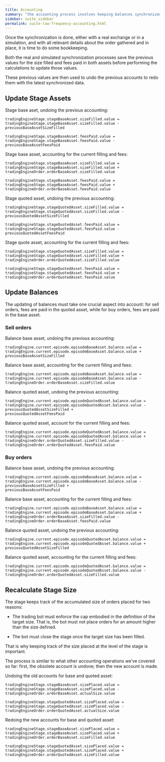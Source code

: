 ```yaml
---
title: Accounting
summary: "the accounting process involves keeping balances synchronized with the happenings at the exchange (or the simulated events) and keeping track of the size placed and size filled of the stage."
sidebar: suite_sidebar
permalink: suite-low-frequency-accounting.html
---
```


Once the synchronization is done, either with a real exchange or in a simulation, and with all relevant details about the order gathered and in place, it is time to do some bookkeeping.

Both the real and simulated synchronization processes save the previous values for the size filled and fees paid in both assets before performing the calculations to update those values.

These previous values are then used to undo the previous accounts to redo them with the latest synchronized data.

## Update Stage Assets

Stage base aset, undoing the previous accounting:

```
tradingEngineStage.stageBaseAsset.sizeFilled.value =
tradingEngineStage.stageBaseAsset.sizeFilled.value -
previousBaseAssetSizeFilled

tradingEngineStage.stageBaseAsset.feesPaid.value =
tradingEngineStage.stageBaseAsset.feesPaid.value -
previousBaseAssetFeesPaid
```

Stage base asset, accounting for the current filling and fees:

```
tradingEngineStage.stageBaseAsset.sizeFilled.value =
tradingEngineStage.stageBaseAsset.sizeFilled.value +
tradingEngineOrder.orderBaseAsset.sizeFilled.value

tradingEngineStage.stageBaseAsset.feesPaid.value =
tradingEngineStage.stageBaseAsset.feesPaid.value +
tradingEngineOrder.orderBaseAsset.feesPaid.value
```

Stage quoted asset, undoing the previous accounting:

```
tradingEngineStage.stageQuotedAsset.sizeFilled.value =
tradingEngineStage.stageQuotedAsset.sizeFilled.value -
previousQuotedAssetSizeFilled

tradingEngineStage.stageQuotedAsset.feesPaid.value =
tradingEngineStage.stageQuotedAsset.feesPaid.value -
previousQuotedAssetFeesPaid
```

Stage quote asset, accounting for the current filling and fees:

```
tradingEngineStage.stageQuotedAsset.sizeFilled.value =
tradingEngineStage.stageQuotedAsset.sizeFilled.value +
tradingEngineOrder.orderQuotedAsset.sizeFilled.value

tradingEngineStage.stageQuotedAsset.feesPaid.value =
tradingEngineStage.stageQuotedAsset.feesPaid.value +
tradingEngineOrder.orderQuotedAsset.feesPaid.value
```

## Update Balances

The updating of balances must take one crucial aspect into account: for sell orders, fees are paid in the quoted asset, while for buy orders, fees are paid in the base asset.

### Sell orders

Balance base asset, undoing the previous accounting:

```
tradingEngine.current.episode.episodeBaseAsset.balance.value =
tradingEngine.current.episode.episodeBaseAsset.balance.value +
previousBaseAssetSizeFilled
```

Balance base asset, accounting for the current filling and fees:

```
tradingEngine.current.episode.episodeBaseAsset.balance.value =
tradingEngine.current.episode.episodeBaseAsset.balance.value -
tradingEngineOrder.orderBaseAsset.sizeFilled.value
```

Balance quoted asset, undoing the previous accounting:

```
tradingEngine.current.episode.episodeQuotedAsset.balance.value =
tradingEngine.current.episode.episodeQuotedAsset.balance.value -
previousQuotedAssetSizeFilled +
previousQuotedAssetFeesPaid
```

Balance quoted asset, account for the current filling and fees:

```
tradingEngine.current.episode.episodeQuotedAsset.balance.value =
tradingEngine.current.episode.episodeQuotedAsset.balance.value +
tradingEngineOrder.orderQuotedAsset.sizeFilled.value -
tradingEngineOrder.orderQuotedAsset.feesPaid.value
```

### Buy orders

Balance base asset, undoing the previous accounting:

```
tradingEngine.current.episode.episodeBaseAsset.balance.value =
tradingEngine.current.episode.episodeBaseAsset.balance.value -
previousBaseAssetSizeFilled +
previousBaseAssetFeesPaid
```

Balance base asset, accounting for the current filling and fees:

```
tradingEngine.current.episode.episodeBaseAsset.balance.value =
tradingEngine.current.episode.episodeBaseAsset.balance.value +
tradingEngineOrder.orderBaseAsset.sizeFilled.value -
tradingEngineOrder.orderBaseAsset.feesPaid.value
```

Balance quoted asset, undoing the previous accounting:

```
tradingEngine.current.episode.episodeQuotedAsset.balance.value =
tradingEngine.current.episode.episodeQuotedAsset.balance.value +
previousQuotedAssetSizeFilled
```

Balance quoted asset, accounting for the current filling and fees:

```
tradingEngine.current.episode.episodeQuotedAsset.balance.value =
tradingEngine.current.episode.episodeQuotedAsset.balance.value -
tradingEngineOrder.orderQuotedAsset.sizeFilled.value
```

## Recalculate Stage Size

The stage keeps track of the accumulated size of orders placed for two reasons:

* The trading bot must enforce the cap embodied in the definition of the target size. That is, the bot must not place orders for an amount higher than the size defined.

* The bot must close the stage once the target size has been filled.

That is why keeping track of the size placed at the level of the stage is important.

The process is similar to what other accounting operations we’ve covered so far: first, the obsolete account is undone; then the new account is made.

Undoing the old accounts for base and quoted asset:

```
tradingEngineStage.stageBaseAsset.sizePlaced.value =
tradingEngineStage.stageBaseAsset.sizePlaced.value -
tradingEngineOrder.orderBaseAsset.actualSize.value

tradingEngineStage.stageQuotedAsset.sizePlaced.value =
tradingEngineStage.stageQuotedAsset.sizePlaced.value -
tradingEngineOrder.orderQuotedAsset.actualSize.value
```

Redoing the new accounts for base and quoted asset:

```
tradingEngineStage.stageBaseAsset.sizePlaced.value =
tradingEngineStage.stageBaseAsset.sizePlaced.value +
tradingEngineOrder.orderBaseAsset.sizeFilled.value

tradingEngineStage.stageQuotedAsset.sizePlaced.value =
tradingEngineStage.stageQuotedAsset.sizePlaced.value +
tradingEngineOrder.orderQuotedAsset.sizeFilled.value
```

